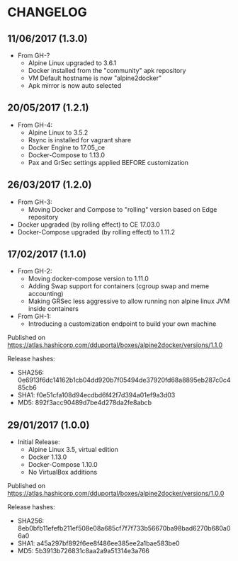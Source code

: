 
# CHANGELOG


## 11/06/2017 (1.3.0)

- From GH-?
  * Alpine Linux upgraded to 3.6.1
  * Docker installed from the "community" apk repository
  * VM Default hostname is now "alpine2docker"
  * Apk mirror is now auto selected

## 20/05/2017 (1.2.1)

- From GH-4:
  * Alpine Linux to 3.5.2
  * Rsync is installed for vagrant share
  * Docker Engine to 17.05_ce
  * Docker-Compose to 1.13.0
  * Pax and GrSec settings applied BEFORE customization

## 26/03/2017 (1.2.0)

- From GH-3:
  - Moving Docker and Compose to "rolling" version based on Edge repository
- Docker upgraded (by rolling effect) to CE 17.03.0
- Docker-Compose upgraded (by rolling effect) to 1.11.2

## 17/02/2017 (1.1.0)

- From GH-2:
  - Moving docker-compose version to 1.11.0
  - Adding Swap support for containers (cgroup swap and meme accounting)
  - Making GRSec less aggressive to allow running non alpine linux JVM inside containers
- From GH-1:
  - Introducing a customization endpoint to build your own machine

Published on https://atlas.hashicorp.com/dduportal/boxes/alpine2docker/versions/1.1.0

Release hashes:
- SHA256: 0e6913f6dc14162b1cb04dd920b7f05494de37920fd68a8895eb287c0c485cb6
- SHA1: f0e51cfa108d94ecdbd6f42f7d394a01ef9a3d03
- MD5: 892f3acc90489d7be4d278da2fe8abcb


## 29/01/2017 (1.0.0)

- Initial Release:
  - Alpine Linux 3.5, virtual edition
  - Docker 1.13.0
  - Docker-Compose 1.10.0
  - No VirtualBox additions

Published on https://atlas.hashicorp.com/dduportal/boxes/alpine2docker/versions/1.0.0

Release hashes:
- SHA256: 8eb0bfb11efefb211ef508e08a685cf7f7f733b56670ba98bad6270b680a06a0
- SHA1: a45a297bf892f6ee8f486ee385ee2a1bae583be0
- MD5: 5b3913b726831c8aa2a9a51314e3a766
